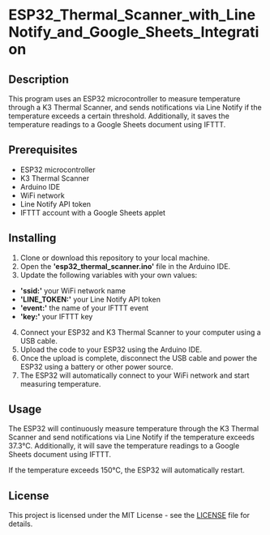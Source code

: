 # ESP32_Thermal_Scanner_with_LineNotify_and_Google_Sheets_Integration
## Description

This program uses an ESP32 microcontroller to measure temperature through a K3 Thermal Scanner, and sends notifications via Line Notify if the temperature exceeds a certain threshold. Additionally, it saves the temperature readings to a Google Sheets document using IFTTT.

## Prerequisites

- ESP32 microcontroller
- K3 Thermal Scanner
- Arduino IDE
- WiFi network
- Line Notify API token
- IFTTT account with a Google Sheets applet
## Installing

1. Clone or download this repository to your local machine.
2. Open the <b>'esp32_thermal_scanner.ino'</b> file in the Arduino IDE.
3. Update the following variables with your own values:
- <b>'ssid:'</b> your WiFi network name
- <b>'LINE_TOKEN:'</b> your Line Notify API token
- <b>'event:'</b> the name of your IFTTT event
- <b>'key:'</b> your IFTTT key
4. Connect your ESP32 and K3 Thermal Scanner to your computer using a USB cable.
5. Upload the code to your ESP32 using the Arduino IDE.
6. Once the upload is complete, disconnect the USB cable and power the ESP32 using a battery or other power source.
7. The ESP32 will automatically connect to your WiFi network and start measuring temperature.

## Usage

The ESP32 will continuously measure temperature through the K3 Thermal Scanner and send notifications via Line Notify if the temperature exceeds 37.3°C. Additionally, it will save the temperature readings to a Google Sheets document using IFTTT.

If the temperature exceeds 150°C, the ESP32 will automatically restart.

## License

This project is licensed under the MIT License - see the [LICENSE](LICENSE) file for details.
